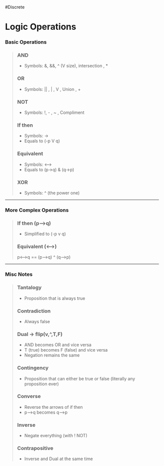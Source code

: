 #Discrete 
# Logic Operations
### Basic Operations
> ### AND 
> - Symbols: &, &&, ^ (V size), intersection , *
> 
> ### OR
> - Symbols: || , | , V , Union , +
>  
> ### NOT
> - Symbols: !, - , ~ , Compliment
> 
> ### If then
> - Symbols: ->
> - Equals to (-p V q)
> 
> ### Equivalent
> - Symbols: <-->
> - Equals to (p->q) & (q->p)
> 
> ### XOR
> - Symbols: ^ (the power one)
----

### More Complex Operations
>### If then (p-->q)
>- Simplified to (-p v q)
>
>### Equivalent (<-->)
> p<-->q == (p-->q) ^ (q-->p)
----

### Misc Notes
>### Tantalogy
>- Proposition that is always true
>  
>### Contradiction
>- Always false
>  
>### Dual -> flip(v,^,T,F)
>- AND becomes OR and vice versa
>- T (true) becomes F (false) and vice versa
>- Negation remains the same
>  
>### Contingency 
>- Proposition that can either be true or false (literally any proposition ever)
>  
>  ### Converse
>- Reverse the arrows of if then
>- p-->q becomes q-->p
>  
>### Inverse
>- Negate everything (with ! NOT)
>
>### Contrapositive
>- Inverse and Dual at the same time
